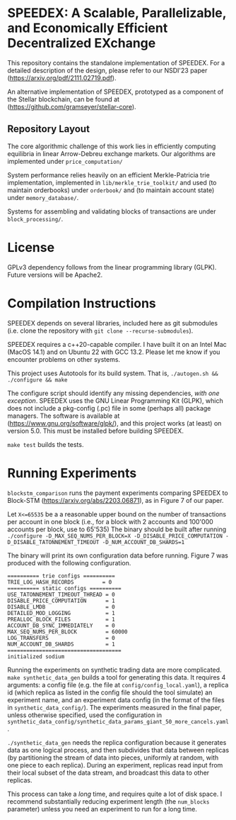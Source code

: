 # SPEEDEX: A Scalable, Parallelizable, and Economically Efficient Decentralized EXchange

This repository contains the standalone implementation of SPEEDEX.  For a detailed description
 of the design,
please refer to our NSDI'23 paper (https://arxiv.org/pdf/2111.02719.pdf).

An alternative implementation of SPEEDEX, prototyped as a component of the Stellar blockchain,
can be found at (https://github.com/gramseyer/stellar-core).  

## Repository Layout

The core algorithmic challenge of this work lies in efficiently computing
equilibria in linear Arrow-Debreu exchange markets.
Our algorithms are implemented under `price_computation/`

System performance relies heavily on an efficient Merkle-Patricia trie implementation,
implemented in `lib/merkle_trie_toolkit/` and used (to maintain orderbooks) under `orderbook/`
and (to maintain account state) under `memory_database/`.

Systems for assembling and validating blocks of transactions are under `block_processing/`.

# License
GPLv3 dependency follows from the linear programming library (GLPK).
Future versions will be Apache2.

# Compilation Instructions

SPEEDEX depends on several libraries, included here as git submodules
(i.e. clone the repository with `git clone --recurse-submodules`).

SPEEDEX requires a c++20-capable compiler. 
I have built it on an Intel Mac (MacOS 14.1) and
on Ubuntu 22 with GCC 13.2.
Please let me know if you encounter problems on other systems.

This project uses Autotools for its build system.
That is,
`./autogen.sh && ./configure && make`

The configure script should identify any missing dependencies, *with one exception*.
SPEEDEX uses the GNU Linear Programming Kit (GLPK), which does not include a pkg-config (.pc)
file in some (perhaps all) package managers.  The software is available at (https://www.gnu.org/software/glpk/),
and this project works (at least) on version 5.0.
This must be installed before building SPEEDEX.

`make test` builds the tests.

# Running Experiments

`blockstm_comparison` runs the payment experiments comparing SPEEDEX to Block-STM (https://arxiv.org/abs/2203.06871),
as in Figure 7 of our paper.

Let `X<=65535` be a a reasonable upper bound on the number of transactions per account in one block (i.e., for a
block with 2 accounts and 100'000 accounts per block, use to 65'535)
The binary should be built after running 
`./configure -D_MAX_SEQ_NUMS_PER_BLOCK=X -D_DISABLE_PRICE_COMPUTATION -D_DISABLE_TATONNEMENT_TIMEOUT -D_NUM_ACCOUNT_DB_SHARDS=1`

The binary will print its own configuration data before running.
Figure 7 was produced with the following configuration.

```
========== trie configs ==========
TRIE_LOG_HASH_RECORDS         = 0
========== static configs ==========
USE_TATONNEMENT_TIMEOUT_THREAD = 0
DISABLE_PRICE_COMPUTATION      = 1
DISABLE_LMDB                   = 0
DETAILED_MOD_LOGGING           = 1
PREALLOC_BLOCK_FILES           = 1
ACCOUNT_DB_SYNC_IMMEDIATELY    = 0
MAX_SEQ_NUMS_PER_BLOCK         = 60000
LOG_TRANSFERS                  = 0
NUM_ACCOUNT_DB_SHARDS          = 1
====================================
initialized sodium
```

Running the experiments on synthetic trading data are more complicated.
`make synthetic_data_gen` builds a tool for generating this data.
It requires 4 arguments: a config file (e.g. the file at `config/config_local.yaml`),
a replica id (which replica as listed in the config file should the tool simulate)
an experiment name, and an experiment data config (in the format of the files in `synthetic_data_config/`).
The experiments measured in the final paper, unless otherwise specified, used the configuration
in `synthetic_data_config/synthetic_data_params_giant_50_more_cancels.yaml`.

`./synthetic_data_gen` needs the replica configuration because it generates data as one logical process,
and then subdivides that data between replicas (by partitioning the stream of data into pieces, uniformly at random, with
one piece to each replica).  During an experiment, replicas read input from their local subset of the data stream,
and broadcast this data to other replicas.

This process can take a _long_ time, and requires quite a lot of disk space.  I recommend substantially reducing experiment length
(the `num_blocks` parameter) unless you need an experiment to run for a long time.







